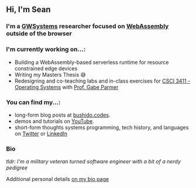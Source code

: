 ## Hi, I'm Sean

### I'm a [GWSystems](https://github.com/gwsystems) researcher focused on [WebAssembly](https://webassembly.org/) outside of the browser

### I'm currently working on...:
- Building a WebAssembly-based serverless runtime for resource constrained edge devices
- Writing my Masters Thesis 😅
- Redesigning and co-teaching labs and in-class exercises for [CSCI 3411 - Operating Systems](https://www2.seas.gwu.edu/~gparmer/classes/2020-08-01-Operating-Systems.html) with [Prof. Gabe Parmer](https://www2.seas.gwu.edu/~gparmer/)

### You can find my...:
- long-form blog posts at [bushido.codes](https://www.bushido.codes/).
- demos and tutorials on [YouTube](https://www.youtube.com/user/spmcbride1201).
- short-form thoughts systems programming, tech history, and languages on [Twitter](https://twitter.com/bushidocodes) or [LinkedIn](https://www.linkedin.com/in/bushidocodes/)

### Bio

_tldr: I'm a military veteran turned software engineer with a bit of a nerdy pedigree_

Additional personal details [on my bio page](https://github.com/bushidocodes/bushidocodes/blob/master/bio.md)
